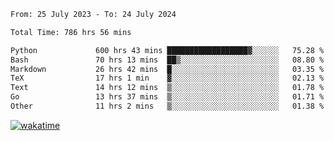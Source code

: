<!--START_SECTION:waka-->

```txt
From: 25 July 2023 - To: 24 July 2024

Total Time: 786 hrs 56 mins

Python             600 hrs 43 mins ██████████████████▓░░░░░░   75.28 %
Bash               70 hrs 13 mins  ██▒░░░░░░░░░░░░░░░░░░░░░░   08.80 %
Markdown           26 hrs 42 mins  █░░░░░░░░░░░░░░░░░░░░░░░░   03.35 %
TeX                17 hrs 1 min    ▓░░░░░░░░░░░░░░░░░░░░░░░░   02.13 %
Text               14 hrs 12 mins  ▒░░░░░░░░░░░░░░░░░░░░░░░░   01.78 %
Go                 13 hrs 37 mins  ▒░░░░░░░░░░░░░░░░░░░░░░░░   01.71 %
Other              11 hrs 2 mins   ▒░░░░░░░░░░░░░░░░░░░░░░░░   01.38 %
```

<!--END_SECTION:waka-->
[![wakatime](https://wakatime.com/badge/user/5f89a63a-5294-4958-ad30-2b3455e63f2a.svg)](https://wakatime.com/@5f89a63a-5294-4958-ad30-2b3455e63f2a)
